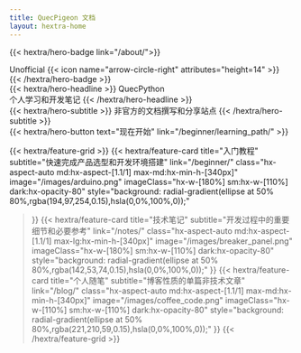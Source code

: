 ```yaml
---
title: QuecPigeon 文档
layout: hextra-home
---
```


{{< hextra/hero-badge link="/about/">}}
  <div class="hx-w-2 hx-h-2 hx-rounded-full hx-bg-primary-400"></div>
  <span>Unofficial</span>
  {{< icon name="arrow-circle-right" attributes="height=14" >}}
{{< /hextra/hero-badge >}}

<div class="hx-mt-6 hx-mb-6">
{{< hextra/hero-headline >}}
  QuecPython&nbsp;<br class="sm:hx-block hx-hidden" />个人学习和开发笔记
{{< /hextra/hero-headline >}}
</div>

<div class="hx-mb-12">
{{< hextra/hero-subtitle >}}
  非官方的文档撰写和分享站点
{{< /hextra/hero-subtitle >}}
</div>

<div class="hx-mb-6">
{{< hextra/hero-button text="现在开始" link="/beginner/learning_path/" >}}
</div>

<div class="hx-mt-6"></div>

{{< hextra/feature-grid >}}
  {{< hextra/feature-card
    title="入门教程"
    subtitle="快速完成产品选型和开发环境搭建"
    link="/beginner/"
    class="hx-aspect-auto md:hx-aspect-[1.1/1] max-md:hx-min-h-[340px]"
    image="/images/arduino.png"
    imageClass="hx-w-[180%] sm:hx-w-[110%] dark:hx-opacity-80"
    style="background: radial-gradient(ellipse at 50% 80%,rgba(194,97,254,0.15),hsla(0,0%,100%,0));"
  >}}
  {{< hextra/feature-card
    title="技术笔记"
    subtitle="开发过程中的重要细节和必要参考"
    link="/notes/"
    class="hx-aspect-auto md:hx-aspect-[1.1/1] max-lg:hx-min-h-[340px]"
    image="/images/breaker_panel.png"
    imageClass="hx-w-[180%] sm:hx-w-[110%] dark:hx-opacity-80"
    style="background: radial-gradient(ellipse at 50% 80%,rgba(142,53,74,0.15),hsla(0,0%,100%,0));"
  >}}
  {{< hextra/feature-card
    title="个人随笔"
    subtitle="博客性质的单篇非技术文章"
    link="/blog/"
    class="hx-aspect-auto md:hx-aspect-[1.1/1] max-md:hx-min-h-[340px]"
    image="/images/coffee_code.png"
    imageClass="hx-w-[110%] sm:hx-w-[110%] dark:hx-opacity-80"
    style="background: radial-gradient(ellipse at 50% 80%,rgba(221,210,59,0.15),hsla(0,0%,100%,0));"
  >}}
{{< /hextra/feature-grid >}}
